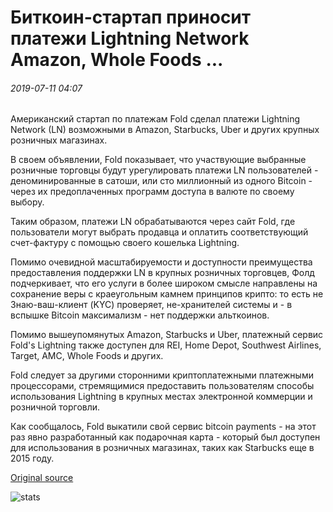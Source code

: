 # Биткоин-стартап приносит платежи Lightning Network Amazon, Whole Foods ...

###### 2019-07-11 04:07

Американский стартап по платежам Fold сделал платежи Lightning Network (LN) возможными в Amazon, Starbucks, Uber и других крупных розничных магазинах.

В своем объявлении, Fold показывает, что участвующие выбранные розничные торговцы будут урегулировать платежи LN пользователей - деноминированные в сатоши, или сто миллионный из одного Bitcoin - через их предоплаченных программ доступа в валюте по своему выбору.

Таким образом, платежи LN обрабатываются через сайт Fold, где пользователи могут выбрать продавца и оплатить соответствующий счет-фактуру с помощью своего кошелька Lightning.

Помимо очевидной масштабируемости и доступности преимущества предоставления поддержки LN в крупных розничных торговцев, Фолд подчеркивает, что его услуги в более широком смысле направлены на сохранение веры с краеугольным камнем принципов крипто: то есть не Знаю-ваш-клиент (KYC) проверяет, не-хранителей системы и - в вспышке Bitcoin максимализм - нет поддержки альткоинов.

Помимо вышеупомянутых Amazon, Starbucks и Uber, платежный сервис Fold's Lightning также доступен для REI, Home Depot, Southwest Airlines, Target, AMC, Whole Foods и других.

Fold следует за другими сторонними криптоплатежными платежными процессорами, стремящимися предоставить пользователям способы использования Lightning в крупных местах электронной коммерции и розничной торговли.

Как сообщалось, Fold выкатили свой сервис bitcoin payments - на этот раз явно разработанный как подарочная карта - который был доступен для использования в розничных магазинах, таких как Starbucks еще в 2015 году.

[Original source](https://cointelegraph.com/news/bitcoin-startup-brings-lightning-network-payments-to-amazon-whole-foods)

![stats](https://c.statcounter.com/11760860/0/a89fa40b/1/ "stats")